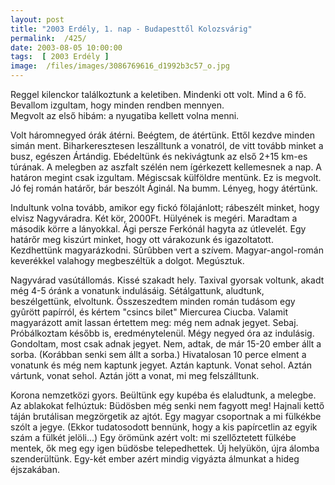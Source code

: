 ```yaml
---
layout: post
title: "2003 Erdély, 1. nap - Budapesttől Kolozsvárig"
permalink:  /425/ 
date: 2003-08-05 10:00:00
tags:  [ 2003 Erdély ] 
image:  /files/images/3086769616_d1992b3c57_o.jpg 
---
```

Reggel kilenckor találkoztunk a keletiben. Mindenki ott volt. Mind a 6 fő. Bevallom izgultam, hogy minden rendben mennyen.  
Megvolt az első hibám: a nyugatiba kellett volna menni.

Volt háromnegyed órák átérni. Beégtem, de átértünk. Ettől kezdve minden simán ment. Biharkeresztesen leszálltunk a vonatról, de vitt tovább minket a busz, egészen Ártándig. Ebédeltünk és nekivágtunk az első 2+15 km-es túrának. A melegben az aszfalt szélén nem ígérkezett kellemesnek a nap. A határon megint csak izgultam. Mégiscsak külföldre mentünk. Ez is megvolt. Jó fej román határőr, bár beszólt Áginál. Na bumm. Lényeg, hogy átértünk.

Indultunk volna tovább, amikor egy fickó fölajánlott; rábeszélt minket, hogy elvisz Nagyváradra. Két kör, 2000Ft. Hülyének is megéri. Maradtam a második körre a lányokkal. Ági persze Ferkónál hagyta az útlevelét. Egy határőr meg kiszúrt minket, hogy ott várakozunk és igazoltatott. Kezdhettünk magyarázkodni. Sûrûbben vert a szívem. Magyar-angol-román keverékkel valahogy megbeszéltük a dolgot. Megúsztuk.

Nagyvárad vasútállomás. Kissé szakadt hely. Taxival gyorsak voltunk, akadt még 4-5 óránk a vonatunk indulásáig. Sétálgattunk, aludtunk, beszélgettünk, elvoltunk. Összeszedtem minden román tudásom egy gyûrött papírról, és kértem "csincs bilet" Miercurea Ciucba. Valamit magyarázott amit lassan értettem meg: még nem adnak jegyet. Sebaj. Próbálkoztam később is, eredménytelenül. Mégy negyed óra az indulásig. Gondoltam, most csak adnak jegyet. Nem, adtak, de már 15-20 ember állt a sorba. (Korábban senki sem állt a sorba.) Hivatalosan 10 perce elment a vonatunk és még nem kaptunk jegyet. Aztán kaptunk. Vonat sehol. Aztán vártunk, vonat sehol. Aztán jött a vonat, mi meg felszálltunk.

Korona nemzetközi gyors. Beültünk egy kupéba és elaludtunk, a melegbe. Az ablakokat felhúztuk: Büdösben még senki nem fagyott meg! Hajnali kettő táján brutálisan megzörgetik az ajtót. Egy magyar csoportnak a mi fülkékbe szólt a jegye. (Ekkor tudatosodott bennünk, hogy a kis papírcetlin az egyik szám a fülkét jelöli...) Egy örömünk azért volt: mi szellőztetett fülkébe mentek, ők meg egy igen büdösbe telepedhettek. Új helyükön, újra álomba szenderültünk. Egy-két ember azért mindig vigyázta álmunkat a hideg éjszakában.

